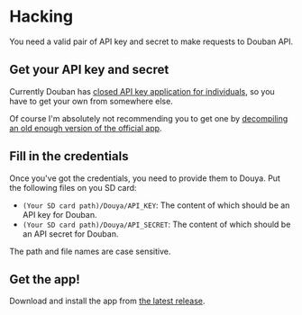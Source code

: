 # Hacking

You need a valid pair of API key and secret to make requests to Douban API.

## Get your API key and secret

Currently Douban has [closed API key application for individuals](https://developers.douban.com/apikey/), so you have to get your own from somewhere else.

Of course I'm absolutely not recommending you to get one by [decompiling](http://www.javadecompilers.com/apk) [an old enough version of the official app](https://apkpure.com/%E8%B1%86%E7%93%A3/com.douban.frodo).

## Fill in the credentials

Once you've got the credentials, you need to provide them to Douya. Put the following files on you SD card:

- `(Your SD card path)/Douya/API_KEY`: The content of which should be an API key for Douban.
- `(Your SD card path)/Douya/API_SECRET`: The content of which should be an API secret for Douban.

The path and file names are case sensitive.

## Get the app!

Download and install the app from [the latest release](https://github.com/DreaminginCodeZH/Douya/releases/latest).
